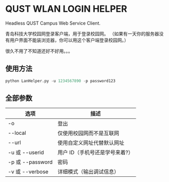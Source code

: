# QUST WLAN LOGIN HELPER

Headless QUST Campus Web Service Client.

青岛科技大学校园网登录客户端，用于登录校园网。 （如果有一天你的服务器没有用户界面不能装浏览器，你可以用这个客户端登录校园网。）

很久不用了不知道还好不好用。。。

## 使用方法
```python
python LanHelper.py -u 1234567890 -p password123
```

## 全部参数

| 选项              | 描述                |
|-----------------|-------------------|
| -o              | 登出                |
| --local         | 仅使用校园网而不是互联网      |
| --url           | 使用自定义网址代替默认网址     |
| -u 或 --userid   | 用户 ID（手机号还是学号来着?） |
| -p 或 --password | 密码                |
| -v 或 --verbose  | 详细模式（输出调试信息）      |

